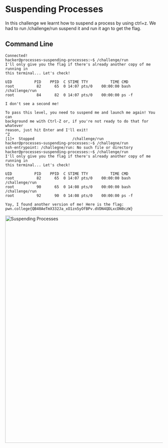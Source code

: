 # Suspending Processes
In this challenge we learnt how to suspend a process by using ctrl+z. We had to run /challenge/run suspend it and run it agn to get the flag.
## Command Line
```
Connected!
hacker@processes~suspending-processes:~$ /challenge/run
I'll only give you the flag if there's already another copy of me running in
this terminal... Let's check!

UID          PID    PPID  C STIME TTY          TIME CMD
root          82      65  0 14:07 pts/0    00:00:00 bash /challenge/run
root          84      82  0 14:07 pts/0    00:00:00 ps -f

I don't see a second me!

To pass this level, you need to suspend me and launch me again! You can
background me with Ctrl-Z or, if you're not ready to do that for whatever
reason, just hit Enter and I'll exit!
^Z
[1]+  Stopped                 /challenge/run
hacker@processes~suspending-processes:~$ /challegne/run
ssh-entrypoint: /challegne/run: No such file or directory
hacker@processes~suspending-processes:~$ /challenge/run
I'll only give you the flag if there's already another copy of me running in
this terminal... Let's check!

UID          PID    PPID  C STIME TTY          TIME CMD
root          82      65  0 14:07 pts/0    00:00:00 bash /challenge/run
root          90      65  0 14:08 pts/0    00:00:00 bash /challenge/run
root          92      90  0 14:08 pts/0    00:00:00 ps -f

Yay, I found another version of me! Here is the flag:
pwn.college{QB40AeTmX332Ja_xO1zn5yOfBPv.dVDN4QDLxcDN0czW}
```
<img width="728" alt="Suspending Processes" src="https://github.com/user-attachments/assets/9928987e-dac0-4f28-af9f-d3b6beaf5501">
